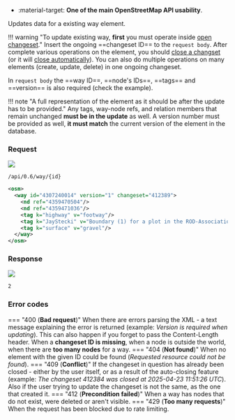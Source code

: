 <div class="grid cards" markdown>

- :material-target: **One of the main OpenStreetMap API usability**.

</div>

Updates data for a existing way element.

!!! warning "To update existing way, **first** you must operate inside [open changeset](open_changeset.md)."
    Insert the ongoing ==changeset ID== to the `request body`. After complete various operations on the element, you should [close a changset](close_changeset.md) (or it will [close automatically](../general_informations/changesets.md#changesets-attributes)). You can also do multiple operations on many elements (create, update, delete) in one ongoing changeset.

In `request body` the ==way ID==, ==node's IDs==, ==tags== and ==version== is also required (check the example).

!!! note "A full representation of the element as it should be after the update has to be provided."
    Any tags, way-node refs, and relation members that remain unchanged **must be in the update** as well. A version number must be provided as well, **it must match** the current version of the element in the database.

### Request

![](https://img.shields.io/badge/PUT-lightblue)

```
/api/0.6/way/{id}
```

``` xml linenums="1" hl_lines="3-8" title="updateWayBody_example.xml" hl_lines="2-5"
<osm>
  <way id="4307240014" version="1" changeset="412389">
    <nd ref="4359470504"/>
    <nd ref="4359471036"/>
    <tag k="highway" v="footway"/>
    <tag k="JayStecki" v="Boundary (1) for a plot in the ROD-Association garden"/>
    <tag k="surface" v="gravel"/>
  </way>
</osm>
```

### Response

![](https://img.shields.io/badge/Response-200%20OK-brightgreen)

``` xml title="succesUpdateWay_example.xml" linenums="1"
2
```

### Error codes

=== "400 (**Bad request**)"
    When there are errors parsing the XML - a text message explaining the error is returned (example: *Version is required when updating*). This can also happen if you forget to pass the Content-Length header. When a **changeset ID is missing**, when a node is outside the world, when there are **too many nodes** for a way.
=== "404 (**Not found**)"
    When no element with the given ID could be found (*Requested resource could not be found*).
=== "409 (**Conflict**)"
    If the changeset in question has already been closed - either by the user itself, or as a result of the auto-closing feature (example: *The changeset 412384 was closed at 2025-04-23 11:51:26 UTC*). Also if the user trying to update the changeset is not the same, as the one that created it.
=== "412 (**Precondition failed**)"
    When a way has nodes that do not exist, were deleted or aren't visible.
=== "429 (**Too many requests**)"
    When the request has been blocked due to rate limiting.